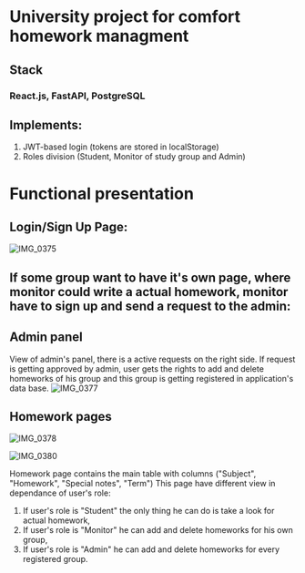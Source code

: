# University project for comfort homework managment
## Stack
### React.js, FastAPI, PostgreSQL
## Implements:
1. JWT-based login (tokens are stored in localStorage)
2. Roles division (Student, Monitor of study group and Admin)

# Functional presentation
## Login/Sign Up Page:
![IMG_0375](https://github.com/user-attachments/assets/a2493544-7e10-41a9-bbe8-b20a6c90a0f4)


## If some group want to have it's own page, where monitor could write a actual homework, monitor have to sign up and send a request to the admin:
## Admin panel
View of admin's panel, there is a active requests on the right side. If request is getting approved by admin, user gets the rights to add and delete homeworks of his group and this group is getting registered in application's data base.
![IMG_0377](https://github.com/user-attachments/assets/8920d991-4839-4128-9b60-eec65d005b98)

## Homework pages
![IMG_0378](https://github.com/user-attachments/assets/51e15982-513f-467b-a6e3-a69d483686b1)

![IMG_0380](https://github.com/user-attachments/assets/0f71c3c8-65e5-4e62-90cf-5b3797dc9f53)

Homework page contains the main table with columns ("Subject", "Homework", "Special notes", "Term")
This page have different view in dependance of user's role:
1. If user's role is "Student" the only thing he can do is take a look for actual homework,
2. If user's role is "Monitor" he can add and delete homeworks for his own group,
3. If user's role is "Admin" he can add and delete homeworks for every registered group.
